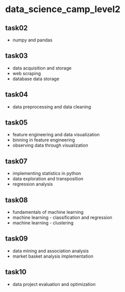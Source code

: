 # data_science_camp_level2

## task02  
- numpy and pandas 

## task03  
- data acquisition and storage
- web scraping
- database data storage

## task04  
- data preprocessing and data cleaning

## task05 
- feature engineering and data visualization
- binning in feature engineering
- observing data through visualization 

## task07  
- implementing statistics in python
- data exploration and transposition
- regression analysis

## task08  
- fundamentals of machine learning
- machine learning - classification and regression
- machine learning - clustering

## task09  
- data mining and association analysis
- market basket analysis implementation

## task10  
- data project evaluation and optimization
